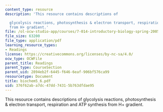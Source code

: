 ```yaml
---
content_type: resource
description: 'This resource contains descriptions of

  glycolysis reactions, photosynthesis & electron transport, respiration and ATP synthesis
  from H+ gradient.'
file: /ol-ocw-studio-app/courses/7-014-introductory-biology-spring-2005/376f62aba7dc47dd74315b763dfdae95_biochem5_6.pdf
file_size: 63200
file_type: application/pdf
learning_resource_types:
- Readings
license: https://creativecommons.org/licenses/by-nc-sa/4.0/
ocw_type: OCWFile
parent_title: Readings
parent_type: CourseSection
parent_uid: 2894eb2f-6445-f646-6eaf-906bf576ca99
resourcetype: Document
title: biochem5_6.pdf
uid: 376f62ab-a7dc-47dd-7431-5b763dfdae95
---
```

This resource contains descriptions of
glycolysis reactions, photosynthesis & electron transport, respiration and ATP synthesis from H+ gradient.